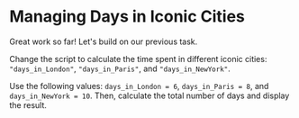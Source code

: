 # Managing Days in Iconic Cities

Great work so far! Let's build on our previous task.

Change the script to calculate the time spent in different iconic cities: `"days_in_London"`, `"days_in_Paris"`, and `"days_in_NewYork"`.

Use the following values: `days_in_London = 6`, `days_in_Paris = 8`, and `days_in_NewYork = 10`. Then, calculate the total number of days and display the result.